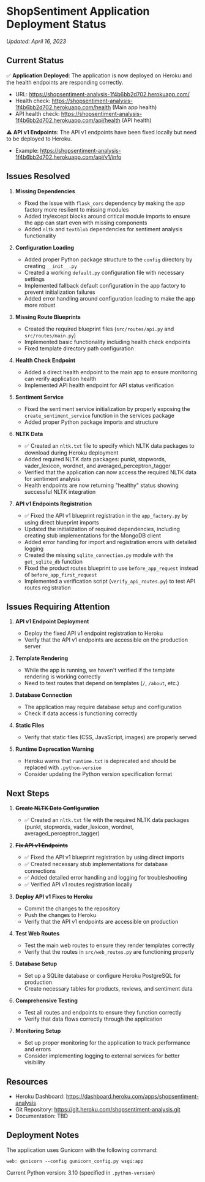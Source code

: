 # ShopSentiment Application Deployment Status

*Updated: April 16, 2023*

## Current Status

✅ **Application Deployed**: The application is now deployed on Heroku and the health endpoints are responding correctly.
- URL: https://shopsentiment-analysis-1f4b6bb2d702.herokuapp.com/
- Health check: https://shopsentiment-analysis-1f4b6bb2d702.herokuapp.com/health (Main app health)
- API health check: https://shopsentiment-analysis-1f4b6bb2d702.herokuapp.com/api/health (API health)

⚠️ **API v1 Endpoints**: The API v1 endpoints have been fixed locally but need to be deployed to Heroku.
- Example: https://shopsentiment-analysis-1f4b6bb2d702.herokuapp.com/api/v1/info

## Issues Resolved

1. **Missing Dependencies**
   - Fixed the issue with `flask_cors` dependency by making the app factory more resilient to missing modules
   - Added try/except blocks around critical module imports to ensure the app can start even with missing components
   - Added `nltk` and `textblob` dependencies for sentiment analysis functionality

2. **Configuration Loading**
   - Added proper Python package structure to the `config` directory by creating `__init__.py`
   - Created a working `default.py` configuration file with necessary settings
   - Implemented fallback default configuration in the app factory to prevent initialization failures
   - Added error handling around configuration loading to make the app more robust

3. **Missing Route Blueprints**
   - Created the required blueprint files (`src/routes/api.py` and `src/routes/main.py`)
   - Implemented basic functionality including health check endpoints
   - Fixed template directory path configuration

4. **Health Check Endpoint**
   - Added a direct health endpoint to the main app to ensure monitoring can verify application health
   - Implemented API health endpoint for API status verification

5. **Sentiment Service**
   - Fixed the sentiment service initialization by properly exposing the `create_sentiment_service` function in the services package
   - Added proper Python package imports and structure

6. **NLTK Data**
   - ✅ Created an `nltk.txt` file to specify which NLTK data packages to download during Heroku deployment
   - Added required NLTK data packages: punkt, stopwords, vader_lexicon, wordnet, and averaged_perceptron_tagger
   - Verified that the application can now access the required NLTK data for sentiment analysis
   - Health endpoints are now returning "healthy" status showing successful NLTK integration

7. **API v1 Endpoints Registration**
   - ✅ Fixed the API v1 blueprint registration in the `app_factory.py` by using direct blueprint imports
   - Updated the initialization of required dependencies, including creating stub implementations for the MongoDB client
   - Added error handling for import and registration errors with detailed logging
   - Created the missing `sqlite_connection.py` module with the `get_sqlite_db` function
   - Fixed the product routes blueprint to use `before_app_request` instead of `before_app_first_request`
   - Implemented a verification script (`verify_api_routes.py`) to test API routes registration

## Issues Requiring Attention

1. **API v1 Endpoint Deployment**
   - Deploy the fixed API v1 endpoint registration to Heroku
   - Verify that the API v1 endpoints are accessible on the production server

2. **Template Rendering**
   - While the app is running, we haven't verified if the template rendering is working correctly
   - Need to test routes that depend on templates (`/`, `/about`, etc.)

3. **Database Connection**
   - The application may require database setup and configuration
   - Check if data access is functioning correctly

4. **Static Files**
   - Verify that static files (CSS, JavaScript, images) are properly served

5. **Runtime Deprecation Warning**
   - Heroku warns that `runtime.txt` is deprecated and should be replaced with `.python-version`
   - Consider updating the Python version specification format

## Next Steps

1. ~~**Create NLTK Data Configuration**~~
   - ✅ Created an `nltk.txt` file with the required NLTK data packages (punkt, stopwords, vader_lexicon, wordnet, averaged_perceptron_tagger)

2. ~~**Fix API v1 Endpoints**~~
   - ✅ Fixed the API v1 blueprint registration by using direct imports
   - ✅ Created necessary stub implementations for database connections
   - ✅ Added detailed error handling and logging for troubleshooting
   - ✅ Verified API v1 routes registration locally

3. **Deploy API v1 Fixes to Heroku**
   - Commit the changes to the repository
   - Push the changes to Heroku
   - Verify that the API v1 endpoints are accessible on production

4. **Test Web Routes**
   - Test the main web routes to ensure they render templates correctly
   - Verify that the routes in `src/web_routes.py` are functioning properly

5. **Database Setup**
   - Set up a SQLite database or configure Heroku PostgreSQL for production
   - Create necessary tables for products, reviews, and sentiment data

6. **Comprehensive Testing**
   - Test all routes and endpoints to ensure they function correctly
   - Verify that data flows correctly through the application

7. **Monitoring Setup**
   - Set up proper monitoring for the application to track performance and errors
   - Consider implementing logging to external services for better visibility

## Resources

- Heroku Dashboard: https://dashboard.heroku.com/apps/shopsentiment-analysis
- Git Repository: https://git.heroku.com/shopsentiment-analysis.git
- Documentation: TBD

## Deployment Notes

The application uses Gunicorn with the following command:
```
web: gunicorn --config gunicorn_config.py wsgi:app
```

Current Python version: 3.10 (specified in `.python-version`) 